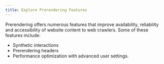 ```yaml
---
title: Explore Prerendering Features
---
```


Prerendering offers numerous features that improve availability, reliability and accessibility of website content to web crawlers. Some of these features include:

- Synthetic interactions
- Prerendering headers
- Performance optimization with advanced user settings.

